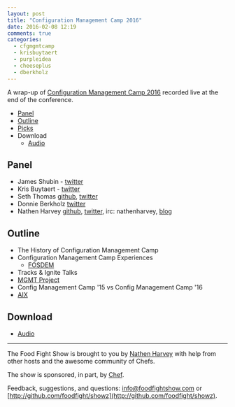 ```yaml
---
layout: post
title: "Configuration Management Camp 2016"
date: 2016-02-08 12:19
comments: true
categories:
  - cfgmgmtcamp
  - krisbuytaert
  - purpleidea
  - cheeseplus
  - dberkholz
---
```


A wrap-up of [Configuration Management Camp 2016](http://cfgmgmtcamp.eu) recorded live at the end of the conference.

* [Panel](http://foodfightshow.org/2016/02/configuration-management-camp-2016.html#panel)
* [Outline](http://foodfightshow.org/2016/02/configuration-management-camp-2016.html#outline)
* [Picks](http://foodfightshow.org/2016/02/configuration-management-camp-2016.html#picks)
* Download
  * [Audio](http://traffic.libsyn.com/foodfight/FoodFightShowCfgMgmtCamp2016.mp3)

Panel<a name="panel"></a>
-----
* James Shubin - [twitter](https://twitter.com/purpleidea)
* Kris Buytaert - [twitter](https://twitter.com/krisbuytaert)
* Seth Thomas [github](https://github.com/cheeseplus), [twitter](https://twitter.com/cheeseplus)
* Donnie Berkholz [twitter](https://twitter.com/dberkholz)
* Nathen Harvey [github](http://github.com/nathenharvey), [twitter](http://twitter.com/nathenharvey), irc: nathenharvey, [blog](http://nathenharvey.com)

<!-- more -->

Outline<a name="outline"></a>
-------
* The History of Configuration Management Camp
* Configuration Management Camp Experiences
  * [FOSDEM](https://fosdem.org/2016/)
* Tracks & Ignite Talks
* [MGMT Project](https://github.com/purpleidea/mgmt)
* Config Management Camp '15 vs Config Management Camp '16
* [AIX](https://en.wikipedia.org/wiki/IBM_AIX)

Download
--------
* [Audio](http://traffic.libsyn.com/foodfight/FoodFightShowCfgMgmtCamp2016.mp3)

<hr />

The Food Fight Show is brought to you by [Nathen Harvey](https://twitter.com/nathenharvey) with help from other hosts and the awesome community of Chefs.

The show is sponsored, in part, by [Chef](http://www.chef.io).

Feedback, suggestions, and questions:  [info@foodfightshow.com](mailto:info@foodfightshow.com) or  [http://github.com/foodfight/showz](http://github.com/foodfight/showz).
